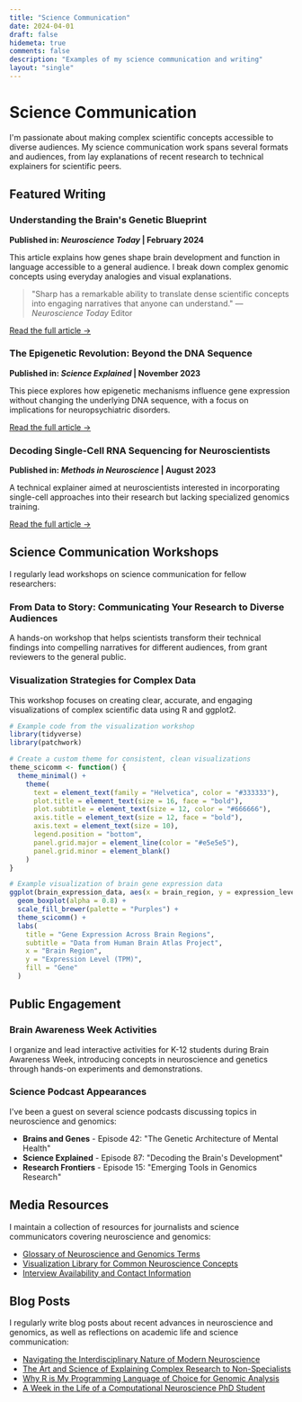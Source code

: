 ```yaml
---
title: "Science Communication"
date: 2024-04-01
draft: false
hidemeta: true
comments: false
description: "Examples of my science communication and writing"
layout: "single"
---
```


# Science Communication

I'm passionate about making complex scientific concepts accessible to diverse audiences. My science communication work spans several formats and audiences, from lay explanations of recent research to technical explainers for scientific peers.

## Featured Writing

### Understanding the Brain's Genetic Blueprint

**Published in: _Neuroscience Today_ | February 2024**

This article explains how genes shape brain development and function in language accessible to a general audience. I break down complex genomic concepts using everyday analogies and visual explanations.

> "Sharp has a remarkable ability to translate dense scientific concepts into engaging narratives that anyone can understand." — _Neuroscience Today_ Editor

[Read the full article →](/writing/genetic-blueprint)

### The Epigenetic Revolution: Beyond the DNA Sequence

**Published in: _Science Explained_ | November 2023**

This piece explores how epigenetic mechanisms influence gene expression without changing the underlying DNA sequence, with a focus on implications for neuropsychiatric disorders.

[Read the full article →](/writing/epigenetic-revolution)

### Decoding Single-Cell RNA Sequencing for Neuroscientists

**Published in: _Methods in Neuroscience_ | August 2023**

A technical explainer aimed at neuroscientists interested in incorporating single-cell approaches into their research but lacking specialized genomics training.

[Read the full article →](/writing/single-cell-explainer)

## Science Communication Workshops

I regularly lead workshops on science communication for fellow researchers:

### From Data to Story: Communicating Your Research to Diverse Audiences

A hands-on workshop that helps scientists transform their technical findings into compelling narratives for different audiences, from grant reviewers to the general public.

### Visualization Strategies for Complex Data

This workshop focuses on creating clear, accurate, and engaging visualizations of complex scientific data using R and ggplot2.

```r
# Example code from the visualization workshop
library(tidyverse)
library(patchwork)

# Create a custom theme for consistent, clean visualizations
theme_scicomm <- function() {
  theme_minimal() +
    theme(
      text = element_text(family = "Helvetica", color = "#333333"),
      plot.title = element_text(size = 16, face = "bold"),
      plot.subtitle = element_text(size = 12, color = "#666666"),
      axis.title = element_text(size = 12, face = "bold"),
      axis.text = element_text(size = 10),
      legend.position = "bottom",
      panel.grid.major = element_line(color = "#e5e5e5"),
      panel.grid.minor = element_blank()
    )
}

# Example visualization of brain gene expression data
ggplot(brain_expression_data, aes(x = brain_region, y = expression_level, fill = gene)) +
  geom_boxplot(alpha = 0.8) +
  scale_fill_brewer(palette = "Purples") +
  theme_scicomm() +
  labs(
    title = "Gene Expression Across Brain Regions",
    subtitle = "Data from Human Brain Atlas Project",
    x = "Brain Region",
    y = "Expression Level (TPM)",
    fill = "Gene"
  )
```

## Public Engagement

### Brain Awareness Week Activities

I organize and lead interactive activities for K-12 students during Brain Awareness Week, introducing concepts in neuroscience and genetics through hands-on experiments and demonstrations.

### Science Podcast Appearances

I've been a guest on several science podcasts discussing topics in neuroscience and genomics:

- **Brains and Genes** - Episode 42: "The Genetic Architecture of Mental Health"
- **Science Explained** - Episode 87: "Decoding the Brain's Development"
- **Research Frontiers** - Episode 15: "Emerging Tools in Genomics Research"

## Media Resources

I maintain a collection of resources for journalists and science communicators covering neuroscience and genomics:

- [Glossary of Neuroscience and Genomics Terms](/resources/glossary)
- [Visualization Library for Common Neuroscience Concepts](/resources/visualizations)
- [Interview Availability and Contact Information](/contact)

## Blog Posts

I regularly write blog posts about recent advances in neuroscience and genomics, as well as reflections on academic life and science communication:

- [Navigating the Interdisciplinary Nature of Modern Neuroscience](/blog/interdisciplinary-neuroscience)
- [The Art and Science of Explaining Complex Research to Non-Specialists](/blog/art-of-explanation)
- [Why R is My Programming Language of Choice for Genomic Analysis](/blog/r-for-genomics)
- [A Week in the Life of a Computational Neuroscience PhD Student](/blog/week-in-the-life)